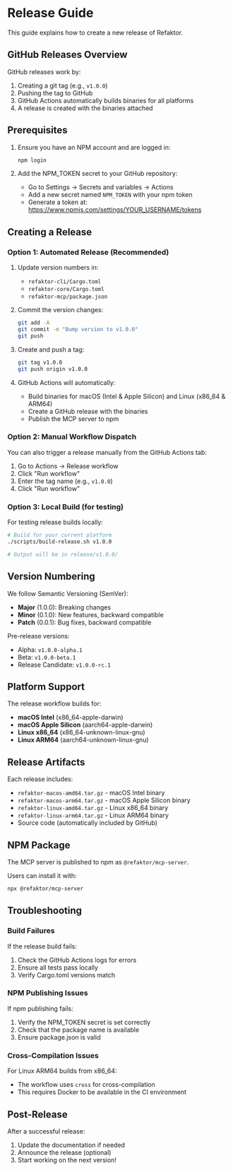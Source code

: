 # Release Guide

This guide explains how to create a new release of Refaktor.

## GitHub Releases Overview

GitHub releases work by:

1. Creating a git tag (e.g., `v1.0.0`)
2. Pushing the tag to GitHub
3. GitHub Actions automatically builds binaries for all platforms
4. A release is created with the binaries attached

## Prerequisites

1. Ensure you have an NPM account and are logged in:

   ```bash
   npm login
   ```

2. Add the NPM_TOKEN secret to your GitHub repository:
   - Go to Settings → Secrets and variables → Actions
   - Add a new secret named `NPM_TOKEN` with your npm token
   - Generate a token at: https://www.npmjs.com/settings/YOUR_USERNAME/tokens

## Creating a Release

### Option 1: Automated Release (Recommended)

1. Update version numbers in:

   - `refaktor-cli/Cargo.toml`
   - `refaktor-core/Cargo.toml`
   - `refaktor-mcp/package.json`

2. Commit the version changes:

   ```bash
   git add -A
   git commit -m "Bump version to v1.0.0"
   git push
   ```

3. Create and push a tag:

   ```bash
   git tag v1.0.0
   git push origin v1.0.0
   ```

4. GitHub Actions will automatically:
   - Build binaries for macOS (Intel & Apple Silicon) and Linux (x86_64 & ARM64)
   - Create a GitHub release with the binaries
   - Publish the MCP server to npm

### Option 2: Manual Workflow Dispatch

You can also trigger a release manually from the GitHub Actions tab:

1. Go to Actions → Release workflow
2. Click "Run workflow"
3. Enter the tag name (e.g., `v1.0.0`)
4. Click "Run workflow"

### Option 3: Local Build (for testing)

For testing release builds locally:

```bash
# Build for your current platform
./scripts/build-release.sh v1.0.0

# Output will be in release/v1.0.0/
```

## Version Numbering

We follow Semantic Versioning (SemVer):

- **Major** (1.0.0): Breaking changes
- **Minor** (0.1.0): New features, backward compatible
- **Patch** (0.0.1): Bug fixes, backward compatible

Pre-release versions:

- Alpha: `v1.0.0-alpha.1`
- Beta: `v1.0.0-beta.1`
- Release Candidate: `v1.0.0-rc.1`

## Platform Support

The release workflow builds for:

- **macOS Intel** (x86_64-apple-darwin)
- **macOS Apple Silicon** (aarch64-apple-darwin)
- **Linux x86_64** (x86_64-unknown-linux-gnu)
- **Linux ARM64** (aarch64-unknown-linux-gnu)

## Release Artifacts

Each release includes:

- `refaktor-macos-amd64.tar.gz` - macOS Intel binary
- `refaktor-macos-arm64.tar.gz` - macOS Apple Silicon binary
- `refaktor-linux-amd64.tar.gz` - Linux x86_64 binary
- `refaktor-linux-arm64.tar.gz` - Linux ARM64 binary
- Source code (automatically included by GitHub)

## NPM Package

The MCP server is published to npm as `@refaktor/mcp-server`.

Users can install it with:

```bash
npx @refaktor/mcp-server
```

## Troubleshooting

### Build Failures

If the release build fails:

1. Check the GitHub Actions logs for errors
2. Ensure all tests pass locally
3. Verify Cargo.toml versions match

### NPM Publishing Issues

If npm publishing fails:

1. Verify the NPM_TOKEN secret is set correctly
2. Check that the package name is available
3. Ensure package.json is valid

### Cross-Compilation Issues

For Linux ARM64 builds from x86_64:

- The workflow uses `cross` for cross-compilation
- This requires Docker to be available in the CI environment

## Post-Release

After a successful release:

1. Update the documentation if needed
2. Announce the release (optional)
3. Start working on the next version!
